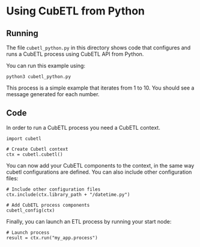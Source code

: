 # Using CubETL from Python

## Running

The file `cubetl_python.py` in this directory shows code that configures and
runs a CubETL process using CubETL API from Python.

You can run this example using:

    python3 cubetl_python.py

This process is a simple example that iterates from 1 to 10. You should see
a message generated for each number.

## Code

In order to run a CubETL process you need a CubETL context.

    import cubetl

    # Create Cubetl context
    ctx = cubetl.cubetl()

You can now add your CubETL components to the context, in the same way
cubetl configurations are defined. You can also include other configuration
files:

    # Include other configuration files
    ctx.include(ctx.library_path + "/datetime.py")

    # Add CubETL process components
    cubetl_config(ctx)

Finally, you can launch an ETL process by running your start node:

    # Launch process
    result = ctx.run("my_app.process")


